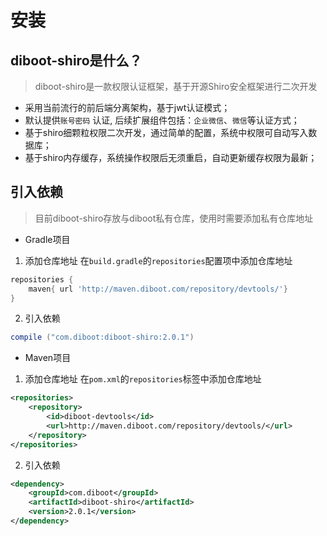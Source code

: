 # 安装

## diboot-shiro是什么？

> diboot-shiro是一款权限认证框架，基于开源Shiro安全框架进行二次开发

* 采用当前流行的前后端分离架构，基于jwt认证模式；
* 默认提供`账号密码` 认证, 后续扩展组件包括：`企业微信`、`微信`等认证方式；
* 基于shiro细颗粒权限二次开发，通过简单的配置，系统中权限可自动写入数据库；
* 基于shiro内存缓存，系统操作权限后无须重启，自动更新缓存权限为最新；

## 引入依赖

> 目前diboot-shiro存放与diboot私有仓库，使用时需要添加私有仓库地址

* Gradle项目
1. 添加仓库地址
在`build.gradle`的`repositories`配置项中添加仓库地址
```groovy
repositories {
    maven{ url 'http://maven.diboot.com/repository/devtools/'}
}
```
2. 引入依赖
```groovy
compile ("com.diboot:diboot-shiro:2.0.1")
```

* Maven项目
1. 添加仓库地址
在`pom.xml`的`repositories`标签中添加仓库地址
```xml
<repositories>
    <repository>
        <id>diboot-devtools</id>
        <url>http://maven.diboot.com/repository/devtools/</url>
    </repository>
</repositories>
```
2. 引入依赖
```xml
<dependency>
    <groupId>com.diboot</groupId>
    <artifactId>diboot-shiro</artifactId>
    <version>2.0.1</version>
</dependency>
```